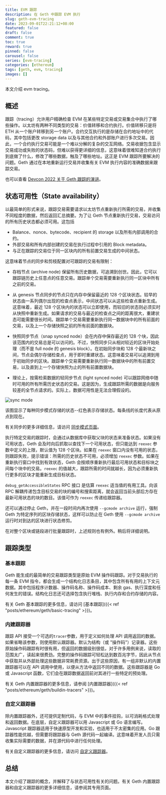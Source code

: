 ```yaml
---
title: EVM 跟踪
description: 在 Geth 中跟踪 EVM 执行
slug: geth-evm-tracing
date: 2023-09-01T22:21:12+08:00
featured: false
draft: false
comment: true
toc: true
reward: true
pinned: false
carousel: false
series: [evm-tracing]
categories: [ethereum]
tags: [geth, evm, tracing]
images: []
---
```


本文介绍 evm tracing。

<!--more-->

## 概述

跟踪（tracing）允许用户精确检查 EVM 在某些特定交易或交易集合中执行了哪些操作。以太坊有两种不同类型的交易：价值转移和合约执行。价值转移只是将 ETH 从一个账户转移到另一个账户。合约交互执行的是存储在合约地址中的代码，其中包括更改 storage data 以及与其他合约和外部账户进行多次交易。因此，一个合约执行交易可能是一个难以分解的复杂的交互网络。交易收据包含显示交易成功或失败的状态码，但难以获得更详细的信息，这意味着很难知道合约执行到底做了什么，修改了哪些数据，触及了哪些地址。这正是 EVM 跟踪所要解决的问题。Geth 通过在本地重新运行交易并收集有关 EVM 执行内容的准确数据来跟踪交易。

也可以查看 [Devcon 2022 关于 Geth 跟踪的演讲](https://www.youtube.com/watch?v=b8RdmGsilfU)。

## 状态可用性（State availability）

以最简单的形式来说，跟踪交易需要请求以太坊节点重新执行所需的交易，并收集不同程度的数据，然后返回汇总摘要。为了让 Geth 节点重新执行交易，交易访问的所有历史状态都必须可用。这包括

- Balance、nonce、bytecode、recipient 的 storage 以及所有内部调用的合约。
- 外部交易和所有内部创建的交易在执行过程中引用的 Block metadata。
- 与正在跟踪的交易位于同一区块内的所有前置交易生成的中间状态。

这意味着节点的同步和剪枝配置对可跟踪的交易有限制：

- 存档节点 (archive node) 保留所有历史数据，可追溯到创世。因此，它可以跟踪链历史上任意点的任意交易。跟踪单个交易需要重新执行同一区块中所有之前的交易。

- 从 genesis 节点同步的节点只在内存中保留最近的 128 个区块状态。较早的状态由一系列偶尔出现的检查点表示，中间状态可以从这些检查点重新生成。这意味着，最近 128 个区块内的状态可以立即使用，而较旧的状态则必须实时从快照中重新生成。如果请求的交易与最近的检查点之间的距离很大，重建状态可能需要很长时间。跟踪单个交易需要重新执行同一数据块中的所有前面的交易，以及上一个存储快照之前的所有前面的数据块。

- 快照同步节点（snap synced node）会在内存中保存最近的 128 个块，因此该范围内的交易总是可以访问的。不过，快照同步只从相对较近的区块开始处理（而不是 full node 的 genesis block）。在初始同步块和 128 个最新块之间，节点会偶尔存储检查点，用于即时重建状态。这意味着交易可以追溯到用于初始同步的区块。跟踪单个交易需要重新执行同一数据块中的所有前置交易，以及直到上一个存储快照为止的所有前置数据块。

- 理论上，按需检索数据的轻同步节点 (light synced node) 可以跟踪网络中随时可用的所有所需历史状态的交易。这是因为，生成跟踪所需的数据是向服务较差的全节点请求的。实际上，数据可用性是无法合理假设的。

![sync mode](https://geth.ethereum.org/images/docs/state-pruning.png)

该图显示了每种同步模式存储的状态--红色表示存储状态。每条线的长度代表从原点到现在。

有关同步的更多详细信息，请访问 [同步模式页面](https://geth.ethereum.org/docs/fundamentals/sync-modes)。

执行特定交易的跟踪时，会通过从数据库中获取父块的状态来准备状态。如果没有可用状态，Geth 会及时向后抓取以查找下一个可用状态，但只能达到 `reexec` 参数中定义的上限，默认值为 128 个区块。如果在 `reexec` 窗口内没有可用的状态，则跟踪失败，提示错误：所需的历史状态不可用，必须增加 `reexec` 参数。如果在重新执行窗口中找到有效状态，Geth 会按顺序重新执行最后可用状态和目标块之间每个块中的交易。`reexec` 的值越大，跟踪所需的时间就越长，因为必须重新执行更多的区块才能重新生成目标状态。

`debug_getAccessibleStates` RPC 接口 是估算 `reexec` 适当值的有用工具。向该 RPC 解耦传递包含目标交易的块的编号和搜索距离，就会返回当前头部后方存在最新可用状态的块的数目。该值可作为 `reexec` 传递给跟踪器。

还可以通过停止 Geth，并在一段时间内再次使用 `--gcmode archive` 运行，强制 Geth 为特定序列的区块存储状态，这样可以防止在 Geth 使用 `--gcmode archive` 运行时对到达的区块进行状态修剪。

在对整个区块或链段进行批量跟踪时，上述规则也有例外。稍后将详细说明。

## 跟踪类型

### 基本跟踪

Geth 能生成的最简单的交易跟踪类型是原始 EVM 操作码跟踪。对于交易执行的每一条 EVM 指令，都会生成一个结构化日志条目，其中包含所有有用的上下文元数据。其中包括程序计数器、操作码名称、操作码成本、剩余 gas、执行深度和任何发生的错误。结构化日志还可选择包含执行堆栈、执行内存和合约存储的内容。

有关 Geth 基本跟踪的更多信息，请访问 [基本跟踪]({{< ref "posts/ethereum/geth/basic-tracing" >}})。

### 内建跟踪器

跟踪 API 接受一个可选的`tracer`参数，用于定义如何处理 API 调用返回的数据。如果省略该参数，则使用默认跟踪器。默认为结构（或 "操作码"）记录器。这些原始操作码跟踪有时很有用，但返回的数据级别很低，对于许多用例来说，读取的范围太广，读起来很费劲。完整的操作码跟踪可轻松达到数百兆字节，因此从节点中获取并从外部处理这些数据非常耗费资源。出于这些原因，有一组非默认的内置跟踪器可以在 API 调用中使用，以便从方法中返回不同的数据。这些跟踪器是 Go 或 Javascript 函数，它们会在跟踪数据返回前对其进行一些特定的预处理。

有关 Geth 内置跟踪器的更多信息，请参阅 [内置跟踪器]({{< ref "posts/ethereum/geth/buildin-tracers" >}})。

### 自定义跟踪器

除内置跟踪器外，还可提供定制代码，与 EVM 中的事件挂钩，以可消耗格式处理和返回数据。在底层，自定义跟踪器可以用 Javascript 或 Go 语言编写。Javascript 跟踪器适用于快速原型开发和实验，也适用于不太密集的应用。Go 跟踪器性能优越，但需要将跟踪器与 Geth 源代码一起编译。这意味着开发人员只需收集实际需要的数据，并在源代码中进行任何处理。

有关自定义跟踪器的更多信息，请访问 [自定义跟踪器](https://geth.ethereum.org/docs/developers/evm-tracing/custom-tracer)。

## 总结

本文介绍了跟踪的概念，并解释了与状态可用性有关的问题。有关 Geth 内置跟踪器和自定义跟踪器的更多详细信息，请参阅其专用页面。
